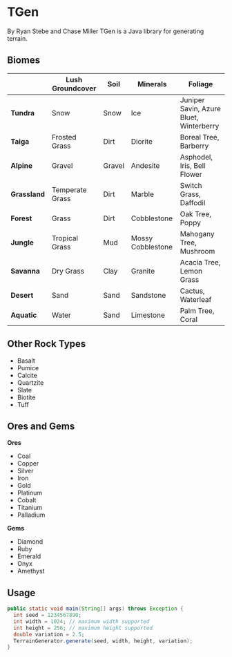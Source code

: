 # TGen
By Ryan Stebe and Chase Miller
TGen is a Java library for generating terrain.

## Biomes
|  | Lush Groundcover | Soil | Minerals | Foliage |
|-----|-----|-----|-----|-----|
| <b>Tundra<b> | Snow | Snow | Ice | Juniper Savin, Azure Bluet, Winterberry |
| <b>Taiga<b> | Frosted Grass | Dirt | Diorite | Boreal Tree, Barberry |
| <b>Alpine<b> | Gravel | Gravel | Andesite | Asphodel, Iris, Bell Flower |
| <b>Grassland<b> | Temperate Grass | Dirt | Marble | Switch Grass, Daffodil |
| <b>Forest<b> | Grass | Dirt | Cobblestone | Oak Tree, Poppy |
| <b>Jungle<b> | Tropical Grass | Mud | Mossy Cobblestone | Mahogany Tree, Mushroom |
| <b>Savanna<b> | Dry Grass | Clay | Granite | Acacia Tree, Lemon Grass |
| <b>Desert<b> | Sand | Sand | Sandstone | Cactus, Waterleaf |
| <b>Aquatic<b> | Water | Sand | Limestone | Palm Tree, Coral |

## Other Rock Types
- Basalt
- Pumice
- Calcite
- Quartzite
- Slate
- Biotite
- Tuff

## Ores and Gems
 <b>Ores</b>
- Coal
- Copper
- Silver
- Iron
- Gold
- Platinum
- Cobalt
- Titanium
- Palladium

<b>Gems</b>
- Diamond
- Ruby
- Emerald
- Onyx
- Amethyst

## Usage
```java
public static void main(String[] args) throws Exception {
  int seed = 1234567890;
  int width = 1024; // maximum width supported
  int height = 256; // maximum height supported
  double variation = 2.5;
  TerrainGenerator.generate(seed, width, height, variation);
}
```
